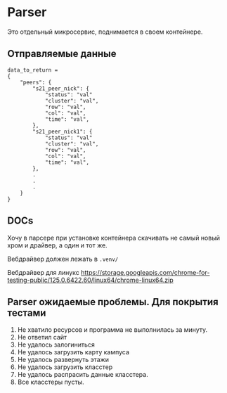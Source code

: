 # Parser

Это отдельный микросервис, поднимается в своем контейнере.

## Отправляемые данные
```
data_to_return =
{
	"peers": { 
		"s21_peer_nick": {
			"status": "val"
			"cluster": "val",
			"row": "val",
			"col": "val",
			"time": "val",
		},
		"s21_peer_nick1": {
			"status": "val"
			"cluster": "val",
			"row": "val",
			"col": "val",
			"time": "val",
		},
		.
		.	
		.
	}
}
```
## DOCs

Хочу в парсере при установке контейнера скачивать не самый новый хром и драйвер, а один и тот же.

Вебдрайвер должен лежать в `.venv/`

Вебдрайвер для линукс 
https://storage.googleapis.com/chrome-for-testing-public/125.0.6422.60/linux64/chrome-linux64.zip


## Parser ожидаемые проблемы. Для покрытия тестами

1. Не хватило ресурсов и программа не выполнилась за минуту.
2. Не ответил сайт
3. Не удалось залогиниться
4. Не удалось загрузить карту кампуса
5. Не удалось развернуть этажи
6. Не удалось загрузить класстер 
7. Не удалось распрасить данные класстера.
8. Все класстеры пусты.

